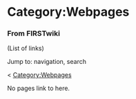 # Category:Webpages

### From FIRSTwiki

(List of links)

Jump to: navigation, search

&lt; [Category:Webpages](/index.php?title=Category:Webpages&redirect=no
"Category:Webpages" )  

No pages link to here.

